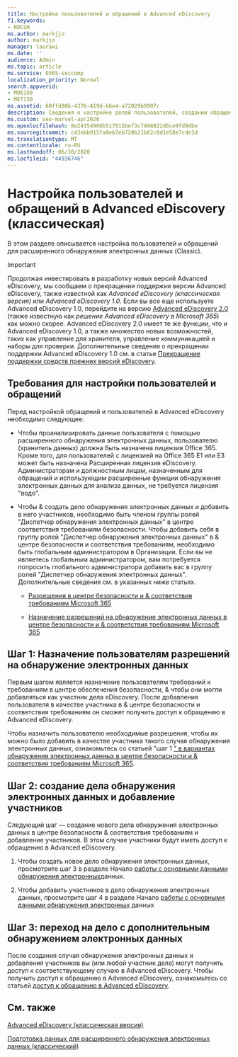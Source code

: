 ```yaml
---
title: Настройка пользователей и обращений в Advanced eDiscovery
f1.keywords:
- NOCSH
ms.author: markjjo
author: markjjo
manager: laurawi
ms.date: ''
audience: Admin
ms.topic: article
ms.service: O365-seccomp
localization_priority: Normal
search.appverid:
- MOE150
- MET150
ms.assetid: 60ffd80b-4376-419d-b6e4-a72029b9907c
description: Сведения о настройке ролей пользователей, создании обращений и назначении пользователям обращений в Advanced eDiscovery.
ms.custom: seo-marvel-apr2020
ms.openlocfilehash: 8e24354960b517815bef3cf498822d6ce9fd9dbe
ms.sourcegitcommit: c43ebb915fa0eb7eb720b21b62c0d1e58e7cde3d
ms.translationtype: MT
ms.contentlocale: ru-RU
ms.lasthandoff: 06/30/2020
ms.locfileid: "44936746"
---
```

# <a name="set-up-users-and-cases-in-advanced-ediscovery-classic"></a>Настройка пользователей и обращений в Advanced eDiscovery (классическая)

В этом разделе описывается настройка пользователей и обращений для расширенного обнаружения электронных данных (Classic).
  
> [!IMPORTANT]
> Продолжая инвестировать в разработку новых версий Advanced eDiscovery, мы сообщаем о прекращении поддержки версии Advanced eDiscovery, также известной как *Advanced eDiscovery (классическая версия)* или *Advanced eDiscovery 1.0*. Если вы все еще используете Advanced eDiscovery 1.0, перейдите на версию [Advanced eDiscovery 2.0](overview-ediscovery-20.md) (также известную как *решение Advanced eDiscovery в Microsoft 365*) как можно скорее. Advanced eDiscovery 2.0 имеет те же функции, что и Advanced eDiscovery 1.0, а также множество новых возможностей, таких как управление для хранителя, управление коммуникацией и наборы для проверки. Дополнительные сведения о прекращении поддержки Advanced eDiscovery 1.0 см. в статье [Прекращение поддержки средств прежних версий eDiscovery](legacy-ediscovery-retirement.md#advanced-ediscovery-v10). 
  
## <a name="requirements-to-set-up-users-and-cases"></a>Требования для настройки пользователей и обращений

Перед настройкой обращений и пользователей в Advanced eDiscovery необходимо следующее:
  
- Чтобы проанализировать данные пользователя с помощью расширенного обнаружения электронных данных, пользователю (хранитель данных) должна быть назначена лицензия Office 365. Кроме того, для пользователей с лицензией на Office 365 E1 или E3 может быть назначена Расширенная лицензия eDiscovery. Администраторам и должностным лицам, назначенным для обращений и использующим расширенные функции обнаружения электронных данных для анализа данных, не требуется лицензия "водо". 
    
- Чтобы &amp; создать дело обнаружения электронных данных и добавить в него участников, необходимо быть членом группы ролей "Диспетчер обнаружения электронных данных" в центре соответствия требованиям безопасности. Чтобы добавить себя в группу ролей "Диспетчер обнаружения электронных данных" в &amp; центре безопасности и соответствия требованиям, необходимо быть глобальным администратором в Организации. Если вы не являетесь глобальным администратором, вам потребуется попросить глобального администратора добавить вас в группу ролей "Диспетчер обнаружения электронных данных". Дополнительные сведения см. в указанных ниже статьях.
    
  - [Разрешения в центре безопасности и &amp; соответствия требованиям Microsoft 365](~/security/office-365-security/protect-against-threats.md)
    
  - [Назначение разрешений на обнаружение электронных данных в центре безопасности и &amp; соответствия требованиям Microsoft 365](assign-ediscovery-permissions.md)
    
## <a name="step-1-assign-users-ediscovery-permissions"></a>Шаг 1: Назначение пользователям разрешений на обнаружение электронных данных

Первым шагом является назначение пользователям требований к требованиям в центре обеспечения безопасности, &amp; чтобы они могли добавляться как участник дела eDiscovery. После добавления пользователя в качестве участника в &amp; центре безопасности и соответствия требованиям он сможет получить доступ к обращению в Advanced eDiscovery.
  
Чтобы назначить пользователю необходимые разрешения, чтобы их можно было добавить в качестве участника такого случая обнаружения электронных данных, ознакомьтесь со статьей "шаг 1 [" в вариантах обнаружения электронных данных в центре безопасности и &amp; соответствия требованиям Microsoft 365](ediscovery-cases.md#step-1-assign-ediscovery-permissions-to-potential-case-members).
  
## <a name="step-2-create-an-ediscovery-case-and-add-members"></a>Шаг 2: создание дела обнаружения электронных данных и добавление участников

Следующий шаг — создание нового дела обнаружения электронных данных в центре безопасности & соответствия требованиям и добавление участников. В этом случае участники будут иметь доступ к обращению в Advanced eDiscovery.
  
1. Чтобы создать новое дело обнаружения электронных данных, просмотрите шаг 3 в разделе Начало [работы с основными данными обнаружения электронных](get-started-core-ediscovery.md#step-3-create-a-core-ediscovery-case)данных.

2. Чтобы добавить участников в дело обнаружения электронных данных, просмотрите шаг 4 в разделе Начало [работы с основными данными обнаружения электронных](get-started-core-ediscovery.md#step-4-optional-add-members-to-a-core-ediscovery-case) данных

## <a name="step-3-go-a-case-in-advanced-ediscovery"></a>Шаг 3: переход на дело с дополнительным обнаружением электронных данных

После создания случая обнаружения электронных данных и добавления участников вы (или любой участник дела) могут получить доступ к соответствующему случаю в Advanced eDiscovery. Чтобы получить доступ к обращению в Advanced eDiscovery, ознакомьтесь со статьей [доступ к обращению в Advanced eDiscovery](quick-setup-for-advanced-ediscovery.md#accessing-a-case-in-advanced-ediscovery).
  
## <a name="see-also"></a>См. также

[Advanced eDiscovery (классическая версия)](office-365-advanced-ediscovery.md)
  
[Подготовка данных для расширенного обнаружения электронных данных (классический)](prepare-data-for-advanced-ediscovery.md)
 
